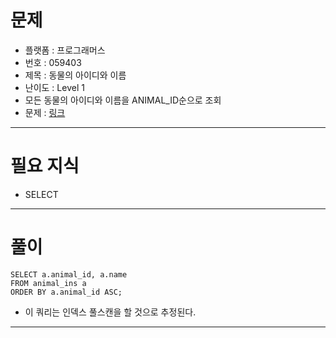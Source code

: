 # 문제
- 플랫폼 : 프로그래머스
- 번호 : 059403
- 제목 : 동물의 아이디와 이름
- 난이도 : Level 1
- 모든 동물의 아이디와 이름을 ANIMAL_ID순으로 조회
- 문제 : <a href="https://school.programmers.co.kr/learn/courses/30/lessons/59403" target="_blank">링크</a>

---

# 필요 지식
- SELECT

---

# 풀이
```mysql
SELECT a.animal_id, a.name
FROM animal_ins a
ORDER BY a.animal_id ASC;
```
- 이 쿼리는 인덱스 풀스캔을 할 것으로 추정된다.

---
